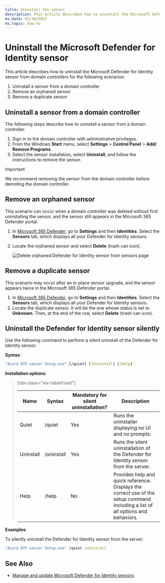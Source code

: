 ```yaml
---
title: Uninstall the sensor
description: This article describes how to uninstall the Microsoft Defender for Identity sensor from domain controllers.
ms.date: 01/30/2023
ms.topic: how-to
---
```


# Uninstall the Microsoft Defender for Identity sensor

This article describes how to uninstall the Microsoft Defender for Identity sensor from domain controllers for the following scenarios:

1. Uninstall a sensor from a domain controller
1. Remove an orphaned sensor
1. Remove a duplicate sensor

## Uninstall a sensor from a domain controller

The following steps describe how to uninstall a sensor from a domain controller.

1. Sign in to the domain controller with administrative privileges.
1. From the Windows **Start** menu, select **Settings** > **Control Panel** > **Add/ Remove Programs**.
1. Select the sensor installation, select **Uninstall**, and follow the instructions to remove the sensor.

> [!IMPORTANT]
> We recommend removing the sensor from the domain controller before demoting the domain controller.

## Remove an orphaned sensor

This scenario can occur when a domain controller was deleted without first uninstalling the sensor, and the sensor still appears in the Microsoft 365 Defender portal.

1. In [Microsoft 365 Defender](https://security.microsoft.com), go to **Settings** and then **Identities**. Select the **Sensors** tab, which displays all your Defender for Identity sensors.
1. Locate the orphaned sensor and select **Delete** (trash can icon).

    ![Delete orphaned Defender for Identity sensor from sensors page](media/delete-orphaned-sensor.png)

## Remove a duplicate sensor

This scenario may occur after an in-place sensor upgrade, and the sensor appears twice in the Microsoft 365 Defender portal.

1. In [Microsoft 365 Defender](https://security.microsoft.com), go to **Settings** and then **Identities**. Select the **Sensors** tab, which displays all your Defender for Identity sensors.
1. Locate the duplicate sensor. It will be the one whose status is set to **Unknown**. Then, at the end of the row, select **Delete** (trash can icon).

## Uninstall the Defender for Identity sensor silently

Use the following command to perform a silent uninstall of the Defender for Identity sensor:

**Syntax**:

```cmd
"Azure ATP sensor Setup.exe" [/quiet] [/Uninstall] [/Help]
```

**Installation options**:

> [!div class="mx-tableFixed"]
>
> |Name|Syntax|Mandatory for silent uninstallation?|Description|
> |-------------|----------|---------|---------|
> |Quiet|/quiet|Yes|Runs the uninstaller displaying no UI and no prompts.|
> |Uninstall|/uninstall|Yes|Runs the silent uninstallation of the Defender for Identity sensor from the server.|
> |Help|/help|No|Provides help and quick reference. Displays the correct use of the setup command including a list of all options and behaviors.|

**Examples**:

To silently uninstall the Defender for Identity sensor from the server:

```cmd
"Azure ATP sensor Setup.exe" /quiet /uninstall
```

## See Also

- [Manage and update Microsoft Defender for Identity sensors](sensor-settings.md)
